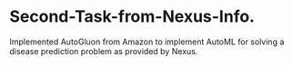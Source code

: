 # Second-Task-from-Nexus-Info.
Implemented AutoGluon from Amazon to implement AutoML for solving a disease prediction problem as provided by Nexus. 
